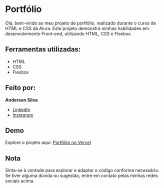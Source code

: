 # Portfólio

Olá, bem-vindo ao meu projeto de portfólio, realizado durante o curso de HTML e CSS da Alura. Este projeto demonstra minhas habilidades em desenvolvimento Front-end, utilizando HTML, CSS e Flexbox.

## Ferramentas utilizadas:

- HTML
- CSS
- Flexbox

## Feito por:

**Anderson Silva**

- [LinkedIn](https://www.linkedin.com/in/anderson-silva-29692b15a/)
- [Instagram](https://www.instagram.com/anderxqdl/)

## Demo

Explore o projeto aqui: [Portfólio no Vercel](https://portfolio-ten-xi-16.vercel.app/)

## Nota

 Sinta-se à vontade para explorar e adaptar o código conforme necessário. Se tiver alguma dúvida ou sugestão, entre em contato pelas minhas redes sociais acima.
